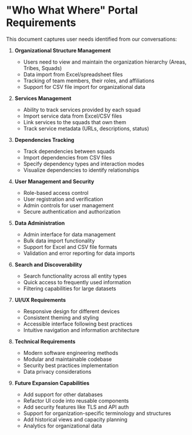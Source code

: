 # "Who What Where" Portal Requirements

This document captures user needs identified from our conversations:

1. **Organizational Structure Management**
   - Users need to view and maintain the organization hierarchy (Areas, Tribes, Squads)
   - Data import from Excel/spreadsheet files
   - Tracking of team members, their roles, and affiliations
   - Support for CSV file import for organizational data

2. **Services Management**
   - Ability to track services provided by each squad
   - Import service data from Excel/CSV files
   - Link services to the squads that own them
   - Track service metadata (URLs, descriptions, status)

3. **Dependencies Tracking**
   - Track dependencies between squads
   - Import dependencies from CSV files
   - Specify dependency types and interaction modes
   - Visualize dependencies to identify relationships

4. **User Management and Security**
   - Role-based access control
   - User registration and verification
   - Admin controls for user management
   - Secure authentication and authorization

5. **Data Administration**
   - Admin interface for data management
   - Bulk data import functionality
   - Support for Excel and CSV file formats
   - Validation and error reporting for data imports

6. **Search and Discoverability**
   - Search functionality across all entity types
   - Quick access to frequently used information
   - Filtering capabilities for large datasets

7. **UI/UX Requirements**
   - Responsive design for different devices
   - Consistent theming and styling
   - Accessible interface following best practices
   - Intuitive navigation and information architecture

8. **Technical Requirements**
   - Modern software engineering methods
   - Modular and maintainable codebase
   - Security best practices implementation
   - Data privacy considerations

9. **Future Expansion Capabilities**
   - Add support for other databases
   - Refactor UI code into reusable components
   - Add security features like TLS and API auth
   - Support for organization-specific terminology and structures
   - Add historical views and capacity planning
   - Analytics for organizational data
